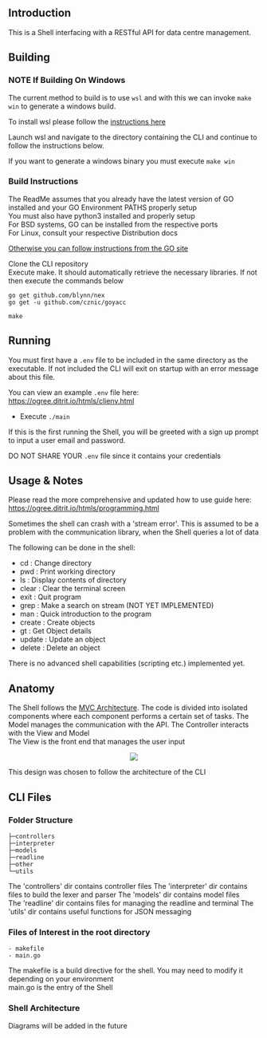 Introduction
------------
This is a Shell interfacing with a RESTful API for data centre management.


Building
------------   

  ### NOTE If Building On Windows
  The current method to build is to use ```wsl``` and with this we can invoke ```make win``` to generate a windows build.

  To install wsl please follow the [instructions here](https://learn.microsoft.com/en-us/windows/wsl/install)
  
  Launch wsl and navigate to the directory containing the CLI and continue to follow the instructions below. 

  If you want to generate a windows binary you must execute ```make win```

### Build Instructions
The ReadMe assumes that you already have the latest version of GO installed and your GO Environment PATHS properly setup  
You must also have python3 installed and properly setup  
For BSD systems, GO can be installed from the respective ports  
For Linux, consult your respective Distribution docs  

[Otherwise you can follow instructions from the GO site](https://golang.org/doc/install)  

   
  Clone the CLI repository  
  Execute make. It should automatically retrieve the necessary libraries. If not then execute the commands below 
  ```
  go get github.com/blynn/nex
  go get -u github.com/cznic/goyacc
  ```  

    make




Running
-------------
You must first have a ```.env``` file to be included in the same directory as the executable. If not included the CLI will exit on startup with an error message about this file.   

You can view an example ```.env``` file here: https://ogree.ditrit.io/htmls/clienv.html  

 - Execute ```./main```

If this is the first running the Shell, you will be greeted with a sign up prompt to input a user email and password. 

DO NOT SHARE YOUR ```.env``` file since it contains your credentials 

Usage & Notes
-------------
Please read the more comprehensive and updated how to use guide here: https://ogree.ditrit.io/htmls/programming.html   

Sometimes the shell can crash with a 'stream error'. This is assumed to be a problem with the communication library, when the Shell queries a lot of data
 
 The following can be done in the shell:
 - cd       : Change directory
 - pwd      : Print working directory
 - ls       : Display contents of directory
 - clear    : Clear the terminal screen
 - exit     : Quit program
 - grep     : Make a search on stream (NOT YET IMPLEMENTED)
 - man      : Quick introduction to the program
 - create   : Create objects
 - gt       : Get Object details
 - update   : Update an object
 - delete   : Delete an object

There is no advanced shell capabilities (scripting etc.) implemented yet.

Anatomy
-------------
The Shell follows the [MVC Architecture](https://en.wikipedia.org/wiki/Model%E2%80%93view%E2%80%93controller). 
The code is divided into isolated components where each component performs a certain set of tasks. The Model manages the communication with the API.
The Controller interacts with the View and Model   
The View is the front end that manages the user input   
<p align="center">
  <img src="https://upload.wikimedia.org/wikipedia/commons/thumb/a/a0/MVC-Process.svg/218px-MVC-Process.svg.png">
</p>


   
This design was chosen to follow the architecture of the CLI
   
CLI Files
-------------
   
### Folder Structure   
```  
├─controllers 
├─interpreter  
├─models 
├─readline   
├─other   
└─utils   
```
    

The 'controllers' dir contains controller files 
The 'interpreter' dir contains files to build the lexer and parser 
The 'models' dir contains model files  
The 'readline' dir contains files for managing the readline and terminal
The 'utils' dir contains useful functions for JSON messaging

### Files of Interest in the root directory  
```
- makefile   
- main.go    
```

   
The makefile is a build directive for the shell. You may need to modify it depending on your environment   
main.go is the entry of the Shell  





### Shell Architecture
Diagrams will be added in the future   



